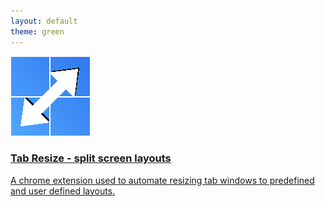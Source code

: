 ```yaml
---
layout: default
theme: green
---
```

<a href="../tab-resize-2-dot-0-split-screen-layouts/" class="project-wrapper">
<div class="project">
<img class="project-icon" src="../images/icon128.png"></img>
<div class="project-info">
<h3 class="project-title"><span>Tab Resize - split screen layouts</span></h3>
<div class="project-description">A chrome extension used to automate resizing tab windows to predefined and user defined layouts.</div>
</div>
</div>
</a>
